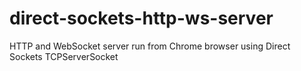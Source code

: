# direct-sockets-http-ws-server
HTTP and WebSocket server run from Chrome browser using Direct Sockets TCPServerSocket
